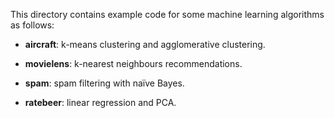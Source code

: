 
This directory contains example code for some machine learning
algorithms as follows:

 * **aircraft**: k-means clustering and agglomerative clustering.

 * **movielens**: k-nearest neighbours recommendations.

 * **spam**: spam filtering with naïve Bayes.

 * **ratebeer**: linear regression and PCA.
